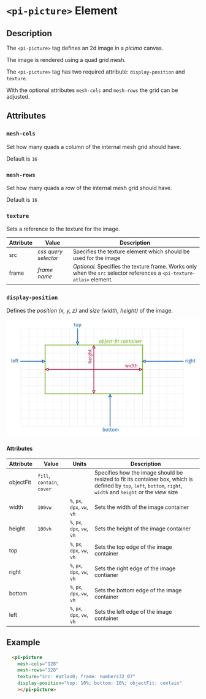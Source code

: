 # `<pi-picture>` Element

## Description

The `<pi-picture>` tag defines an 2d image in a *picimo* canvas.

The image is rendered using a quad grid mesh.

The `<pi-picture>` tag has two required attribute: `display-position` and `texture`.

With the optional attributes `mesh-cols` and `mesh-rows` the grid can be adjusted.

## Attributes

### `mesh-cols`

Set how many quads a column of the internal mesh grid should have.

Default is `16`

### `mesh-rows`

Set how many quads a row of the internal mesh grid should have.

Default is `16`

### `texture`

Sets a reference to the texture for the image.

| Attribute | Value | Description |
|-----------|-------|-------------|
| src | *css query selector* | Specifies the texture element which should be used for the image |
| frame | *frame name* | *Optional.* Specifies the texture frame. Works only when the `src` selector references a `<pi-texture-atlas>` element. |


### `display-position`

Defines the *position (x, y, z)* and *size (width, height)* of the image.

![picture display-position](../../../../doc/images/picture%20display-position.png)

#### Attributes

| Attribute | Value | Units | Description |
|-----------|-------|-------|-------------|
| objectFit | `fill`, `contain`, `cover` | | Specifies how the image should be resized to fit its container box, which is defined by `top`, `left`, `bottom`, `right`, `width` and `height` or the *view* size |
| width | `100vw` | `%`, `px`, `dpx`, `vw`, `vh` | Sets the width of the image container |
| height | `100vh` | `%`, `px`, `dpx`, `vw`, `vh` | Sets the height of the image container |
| top | | `%`, `px`, `dpx`, `vw`, `vh` | Sets the top edge of the image container |
| right | | `%`, `px`, `dpx`, `vw`, `vh` | Sets the right edge of the image contianer |
| bottom | | `%`, `px`, `dpx`, `vw`, `vh` | Sets the bottom edge of the image container |
| left | | `%`, `px`, `dpx`, `vw`, `vh` | Sets the left edge of the image container |

## Example

```html
  <pi-picture
    mesh-cols="128"
    mesh-rows="128"
    texture="src: #atlas0; frame: numbers32_07"
    display-position="top: 10%; bottom: 10%; objectFit: contain"
    ></pi-picture>
```

